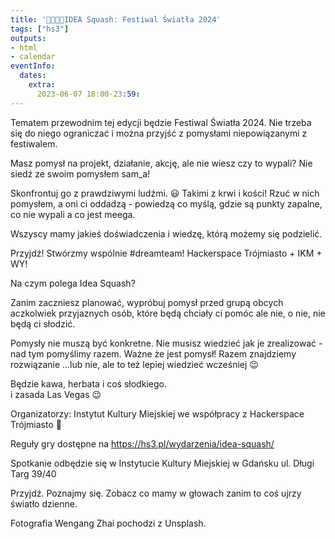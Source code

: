 ```yaml
---
title: '🤔💭💡🎾IDEA Squash: Festiwal Światła 2024'
tags: ["hs3"]
outputs:
- html
- calendar
eventInfo:
  dates:
    extra:
      2023-06-07 18:00-23:59:
---
```

Tematem przewodnim tej edycji będzie Festiwal Światła 2024. Nie trzeba się do niego ograniczać i można przyjść z pomysłami niepowiązanymi z festiwalem.

 Masz pomysł na projekt, działanie, akcję, ale nie wiesz czy to wypali? Nie siedź ze swoim pomysłem sam\_a!

 Skonfrontuj go z prawdziwymi ludźmi. 😃 Takimi z krwi i kości! Rzuć w nich pomysłem, a oni ci oddadzą - powiedzą co myślą, gdzie są punkty zapalne, co nie wypali a co jest meega.

 Wszyscy mamy jakieś doświadczenia i wiedzę, którą możemy się podzielić.

 Przyjdź! Stwórzmy wspólnie #dreamteam! Hackerspace Trójmiasto + IKM + WY!

 Na czym polega Idea Squash?

 Zanim zaczniesz planować, wypróbuj pomysł przed grupą obcych aczkolwiek przyjaznych osób, które będą chciały ci pomóc ale nie, o nie, nie będą ci słodzić.

 Pomysły nie muszą być konkretne. Nie musisz wiedzieć jak je zrealizować - nad tym pomyślimy razem. Ważne że jest pomysł! Razem znajdziemy rozwiązanie ...lub nie, ale to też lepiej wiedzieć wcześniej 😉

 Będzie kawa, herbata i coś słodkiego.  
i zasada Las Vegas 😉

 Organizatorzy: Instytut Kultury Miejskiej we współpracy z Hackerspace Trójmiasto 🙂

 Reguły gry dostępne na <https://hs3.pl/wydarzenia/idea-squash/>

 Spotkanie odbędzie się w Instytucie Kultury Miejskiej w Gdańsku ul. Długi Targ 39/40

 Przyjdź. Poznajmy się. Zobacz co mamy w głowach zanim to coś ujrzy światło dzienne.

 Fotografia Wengang Zhai pochodzi z Unsplash.

 
    